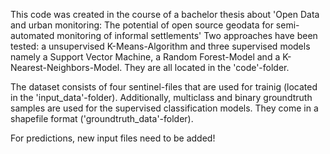 This code was created in the course of a bachelor thesis about 
'Open Data and urban monitoring: The potential of open source geodata for semi-automated monitoring of informal settlements'
Two approaches have been tested: a unsupervised K-Means-Algorithm and three supervised models namely a Support Vector Machine, a Random Forest-Model and a K-Nearest-Neighbors-Model. They are all located in the 'code'-folder.

The dataset consists of four sentinel-files that are used for trainig (located in the 'input_data'-folder).
Additionally, multiclass and binary groundtruth samples are used for the supervised classification models. They come in a shapefile format ('groundtruth_data'-folder).

For predictions, new input files need to be added! 